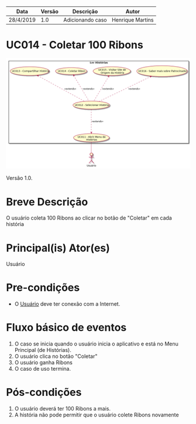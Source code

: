 | Data       | Versão  | Descrição       | Autor            |
| ---------- | ------- | --------------- | ---------------- |
| 28/4/2019 | 1.0 | Adicionando caso | Henrique Martins |


# UC014 - Coletar 100 Ribons


![diagrama](Ler_Historia.png)

Versão 1.0.

# Breve Descrição
O usuário coleta 100 Ribons ao clicar no botão de "Coletar" em cada história

# Principal(is) Ator(es)
Usuário

# Pre-condições
- O [Usuário](https://github.com/requisitos-2019-1/Ribon/blob/master/Modelagem%20de%20Requisitos/Lexicos/Usuário.md) deve ter conexão com a Internet.

# Fluxo básico de eventos
1. O caso se inicia quando o usuário inicia o aplicativo e está no Menu Principal (de Histórias).
1. O usuário clica no botão "Coletar"
1. O usuário ganha Ribons
1. O caso de uso termina.


# Pós-condições
1. O usuário deverá ter 100 Ribons a mais.
1. A história não pode permitir que o usuário colete Ribons novamente
